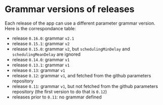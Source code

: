 Grammar versions of releases
============================

Each release of the app can use a different parameter grammar version. Here is the correspondance table:

* release `0.16.0`: grammar `v2.1`
* release `0.15.1`: grammar `v2`
* release `0.15.0`: grammar `v2`, but `schedulingMinDelay` and `schedulingMeanDelay` are ignored
* release `0.14.0`: grammar `v1`
* release `0.13.1`: grammar `v1`
* release `0.13`: grammar `v1`
* release `0.12`: grammar `v1`, and fetched from the github parameters repository
* release `0.11`: grammar `v1`, but not fetched from the github parameters repository (the first version to do that is `0.12`)
* releases prior to `0.11`: no grammar defined

